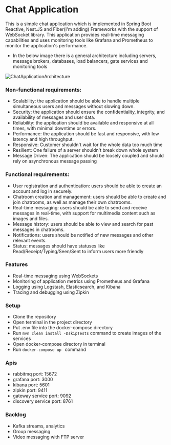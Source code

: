 # Chat Application

This is a simple chat application which is implemented in Spring Boot Reactive, Nest.JS and Fiber(I'm adding) Frameworks with the support of WebSocket library. This application provides real-time messaging capabilities and uses monitoring tools like Grafana and Prometheus to monitor the application's performance.

* In the below image there is a general architecture including servers, message brokers, databases, load balancers, gate services and monitoring tools

![ChatApplicationArchitecture](https://user-images.githubusercontent.com/48048893/236375735-f51c187e-d7ce-4256-9dfd-4acbdb7364f4.jpeg)

### Non-functional requirements:

* Scalability: the application should be able to handle multiple simultaneous users and messages without slowing down.
* Security: the application should ensure the confidentiality, integrity, and availability of messages and user data.
* Reliability: the application should be available and responsive at all times, with minimal downtime or errors.
* Performance: the application should be fast and responsive, with low latency and high throughput.
* Responsive: Customer shouldn't wait for the whole data too much time
* Resilient: One failure of a server shouldn't break down whole system
* Message Driven: The application should be loosely coupled and should rely on asynchronous message passing

### Functional requirements:

* User registration and authentication: users should be able to create an account and log in securely.
* Chatroom creation and management: users should be able to create and join chatrooms, as well as manage their own chatrooms.
* Real-time messaging: users should be able to send and receive messages in real-time, with support for multimedia content such as images and files.
* Message history: users should be able to view and search for past messages in chatrooms.
* Notifications: users should be notified of new messages and other relevant events.
* Status: messages should have statuses like Read/Receipt/Typing/Seen/Sent to inform users more friendly

### Features

* Real-time messaging using WebSockets
* Monitoring of application metrics using Prometheus and Grafana
* Logging using Logstash, Elasticsearch, and Kibana
* Tracing and debugging using Zipkin

### Setup
* Clone the repository
* Open terminal in the project directory
* Put .env file into the docker-compose directory
* Run ``` mvn clean install -DskipTests ``` command to create images of the services
* Open docker-compose directory in terminal
* Run ````docker-compose up ```` command

### Apis
* rabbitmq port: 15672
* grafana port: 3000
* kibana port: 5601
* zipkin port: 9411
* gateway service port: 9092
* discovery service port: 8761

### Backlog
* Kafka streams, analytics
* Group messaging
* Video messaging with FTP server
